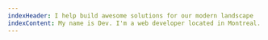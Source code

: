 ```yaml
---
indexHeader: I help build awesome solutions for our modern landscape
indexContent: My name is Dev. I'm a web developer located in Montreal. I specialize in building websites and web applications for small to medium sized businesses. I work diligently to ensure that those I work with receive a product they can be proud of. I'm always looking for new and exciting projects to work on. If you're interested in working together, feel free to [/contact](reach out)!
---
```


<!-- @format -->
